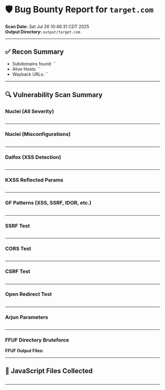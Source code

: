 # 🛡️ Bug Bounty Report for `target.com`

**Scan Date:** Sat Jul 26 10:46:31 CDT 2025  
**Output Directory:** `output/target.com`

---

## ✅ Recon Summary

- Subdomains found: ``
- Alive Hosts: ``
- Wayback URLs: ``

---

## 🔍 Vulnerability Scan Summary

### Nuclei (All Severity)
```

```

---

### Nuclei (Misconfigurations)
```

```

---

### Dalfox (XSS Detection)
```

```

---

### KXSS Reflected Params
```

```

---

### GF Patterns (XSS, SSRF, IDOR, etc.)
```

```

---

### SSRF Test
```

```

---

### CORS Test
```

```

---

### CSRF Test
```

```

---

### Open Redirect Test
```

```

---

### Arjun Parameters
```

```

---

### FFUF Directory Bruteforce
**FFUF Output Files:**  


---

## 📎 JavaScript Files Collected
```

```

---

